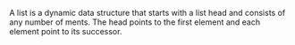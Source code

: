 A list is a dynamic data structure that starts with a list head and consists of any number of
ments. The head points to the first element and each element point to its successor.
